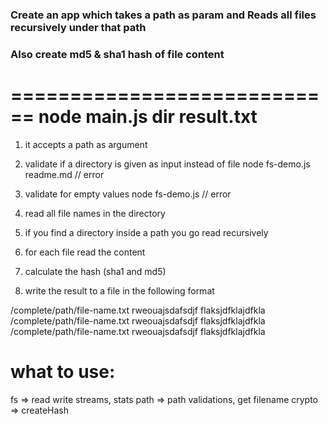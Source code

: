 ### Create an app which takes a path as param and Reads all files recursively under that path
### Also create md5 & sha1 hash of file content

============================
node main.js dir result.txt
============================

1. it accepts a path as argument
2. validate if a directory is given as input instead of file
    node fs-demo.js readme.md // error
3. validate for empty values
    node fs-demo.js // error

4. read all file names in the directory
5. if you find a directory inside a path you go read recursively

7. for each file read the content
8. calculate the hash (sha1 and md5)
9. write the result to a file in the following format

/complete/path/file-name.txt  rweouajsdafsdjf  flaksjdfklajdfkla
/complete/path/file-name.txt  rweouajsdafsdjf  flaksjdfklajdfkla
/complete/path/file-name.txt  rweouajsdafsdjf  flaksjdfklajdfkla

what to use:
============
fs => read write streams, stats
path => path validations, get filename
crypto => createHash




